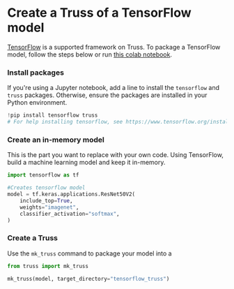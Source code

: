 # Create a Truss of a TensorFlow model

[TensorFlow](https://www.tensorflow.org/) is a supported framework on Truss. To package a TensorFlow model, follow the steps below or run [this colab notebook]().

### Install packages

If you're using a Jupyter notebook, add a line to install the `tensorflow` and `truss` packages. Otherwise, ensure the packages are installed in your Python environment.

```python
!pip install tensorflow truss
# For help installing tensorflow, see https://www.tensorflow.org/install/pip
```

### Create an in-memory model

This is the part you want to replace with your own code. Using TensorFlow, build a machine learning model and keep it in-memory.

```python
import tensorflow as tf

#Creates tensorflow model
model = tf.keras.applications.ResNet50V2(
    include_top=True,
    weights="imagenet",
    classifier_activation="softmax",
)
```

### Create a Truss

Use the `mk_truss` command to package your model into a 

```python
from truss import mk_truss

mk_truss(model, target_directory="tensorflow_truss")
```